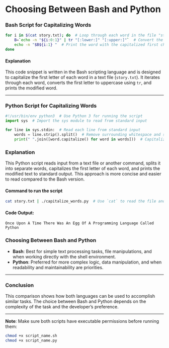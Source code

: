 
# Choosing Between Bash and Python

### Bash Script for Capitalizing Words
```bash
for i in $(cat story.txt); do  # Loop through each word in the file "story.txt"
    B=`echo -n "${i:0:1}" | tr "[:lower:]" "[:upper:]"`  # Convert the first character of each word to uppercase
    echo -n "$B${i:1} "  # Print the word with the capitalized first character, followed by a space
done
```

#### Explanation
This code snippet is written in the Bash scripting language and is designed to capitalize the first letter of each word in a text file (`story.txt`). It iterates through each word, converts the first letter to uppercase using `tr`, and prints the modified word.

---

### Python Script for Capitalizing Words
```python
#!/usr/bin/env python3  # Use Python 3 for running the script
import sys  # Import the sys module to read from standard input

for line in sys.stdin:  # Read each line from standard input
    words = line.strip().split()  # Remove surrounding whitespace and split the line into words
    print(" ".join([word.capitalize() for word in words]))  # Capitalize each word and join them with a space
```

### Explanation
This Python script reads input from a text file or another command, splits it into separate words, capitalizes the first letter of each word, and prints the modified text to standard output. This approach is more concise and easier to read compared to the Bash version.

#### Command to run the script
```bash
cat story.txt | ./capitalize_words.py  # Use `cat` to read the file and pass it to the Python script
```

#### Code Output:
```
Once Upon A Time There Was An Egg Of A Programming Language Called Python
```

### Choosing Between Bash and Python
- **Bash**: Best for simple text processing tasks, file manipulations, and when working directly with the shell environment.
- **Python**: Preferred for more complex logic, data manipulation, and when readability and maintainability are priorities.

---

### Conclusion
This comparison shows how both languages can be used to accomplish similar tasks. The choice between Bash and Python depends on the complexity of the task and the developer’s preference.

---

**Note**: Make sure both scripts have executable permissions before running them:
```bash
chmod +x script_name.sh
chmod +x script_name.py
```
